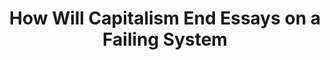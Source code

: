 ---
"\uFEFFauthors": Wolfgang Streeck
title: How Will Capitalism End Essays on a Failing System
layout: post
---